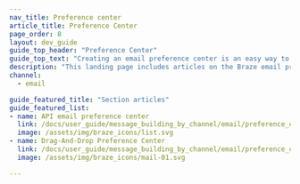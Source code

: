```yaml
---
nav_title: Preference center
article_title: Preference Center
page_order: 8
layout: dev_guide
guide_top_header: "Preference Center"
guide_top_text: "Creating an email preference center is an easy way to allow your users to manage their notification preferences for email campaigns and newsletters. Check out these articles to learn how to create and manage your preference center via the <a href='/docs/api/endpoints/preference_center/'>Braze Preference Center API</a> or through the drag-and-drop editor."
description: "This landing page includes articles on the Braze email preference center and how to use the Preference Center API."
channel:
  - email

guide_featured_title: "Section articles"
guide_featured_list:
- name: API email preference center
  link: /docs/user_guide/message_building_by_channel/email/preference_center/api_preference_center/
  image: /assets/img/braze_icons/list.svg
- name: Drag-And-Drop Preference Center
  link: /docs/user_guide/message_building_by_channel/email/preference_center/dnd_preference_center/
  image: /assets/img/braze_icons/mail-01.svg

---
```

<br><br>
